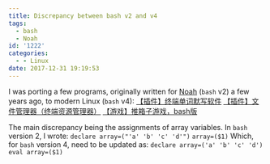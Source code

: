 ```yaml
---
title: Discrepancy between bash v2 and v4
tags:
  - bash
  - Noah
id: '1222'
categories:
  - - Linux
date: 2017-12-31 19:19:53
---
```


I was porting a few programs, originally written for [Noah](http://opennoah.github.io/) (`bash` v2) a few years ago, to modern Linux (`bash` v4): [【插件】终端单词默写软件](https://github.com/OpenNoah/Words) [【插件】文件管理器（终端资源管理器）](https://github.com/OpenNoah/File-Manager) [【游戏】推箱子游戏，bash版](https://github.com/OpenNoah/Sokoban)

The main discrepancy being the assignments of array variables. In `bash` version 2, I wrote: `declare array=("'a' 'b' 'c' 'd'")` `array=($1)` Which, for `bash` version 4, need to be updated as: `declare array=('a' 'b' 'c' 'd')` `eval array=($1)`